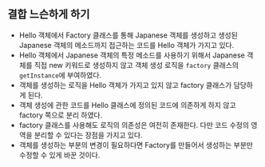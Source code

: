 ## 결합 느슨하게 하기
- Hello 객체에서 Factory 클래스를 통해 Japanese 객체를 생성하고 생성된 Japanese 객체의 메소드까지 접근하는 코드를 Hello 객체가 가지고 있다.
- Hello 객체에서 Japanese 객체의 특정 메소드를 사용하기 위해서 Japanese 객체를 직접 new 키워드로 생성하지 않고 객체 생성 로직을 `factory` 클래스의 `getInstance`에 부여하였다.
- 객체를 생성하는 로직을 Hello 객체가 가지고 있지 않고 factory 클래스가 담당하게 된다.
- 객체 생성에 관한 코드를 Hello 클래스에 정의된 코드에 의존하게 하지 않고 factory 쪽으로 분리 하였다.
- factory 클래스를 사용해도 로직의 의존성은 여전히 존재한다. 다만 코드 수정의 영역을 분리할 수 있다는 장점을 가지고 있다.
- 객체를 생성하는 부분의 변경이 필요하다면 Factory를 만들어서 생성하는 부분만 수정할 수 있게 바꾼 것이다.

